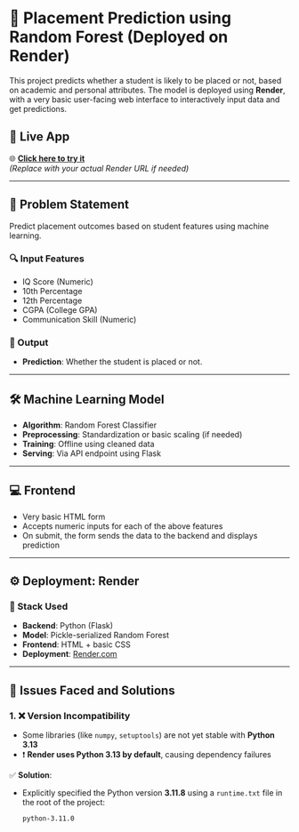 # 🎯 Placement Prediction using Random Forest (Deployed on Render)

This project predicts whether a student is likely to be placed or not, based on academic and personal attributes. The model is deployed using **Render**, with a very basic user-facing web interface to interactively input data and get predictions.

## 🚀 Live App

🌐 **[Click here to try it](https://placement-prediction.onrender.com)**  
_(Replace with your actual Render URL if needed)_

---

## 🧠 Problem Statement

Predict placement outcomes based on student features using machine learning.

### 🔍 Input Features
- IQ Score (Numeric)
- 10th Percentage
- 12th Percentage
- CGPA (College GPA)
- Communication Skill (Numeric)

### 🧾 Output
- **Prediction**: Whether the student is placed or not.

---

## 🛠️ Machine Learning Model

- **Algorithm**: Random Forest Classifier
- **Preprocessing**: Standardization or basic scaling (if needed)
- **Training**: Offline using cleaned data
- **Serving**: Via API endpoint using Flask

---

## 💻 Frontend

- Very basic HTML form
- Accepts numeric inputs for each of the above features
- On submit, the form sends the data to the backend and displays prediction

---

## ⚙️ Deployment: Render

### 🧩 Stack Used
- **Backend**: Python (Flask)
- **Model**: Pickle-serialized Random Forest
- **Frontend**: HTML + basic CSS
- **Deployment**: [Render.com](https://render.com)

---

## 🧪 Issues Faced and Solutions

### 1. ❌ **Version Incompatibility**
- Some libraries (like `numpy`, `setuptools`) are not yet stable with **Python 3.13**
- ❗ **Render uses Python 3.13 by default**, causing dependency failures

✅ **Solution**:
- Explicitly specified the Python version **3.11.8** using a `runtime.txt` file in the root of the project:
  ```txt
  python-3.11.0
